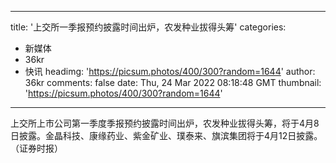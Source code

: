 
---
title: '上交所一季报预约披露时间出炉，农发种业拔得头筹'
categories: 
 - 新媒体
 - 36kr
 - 快讯
headimg: 'https://picsum.photos/400/300?random=1644'
author: 36kr
comments: false
date: Thu, 24 Mar 2022 08:18:48 GMT
thumbnail: 'https://picsum.photos/400/300?random=1644'
---

<div>   
上交所上市公司第一季度季报预约披露时间出炉，农发种业拔得头筹，将于4月8日披露。金晶科技、康缘药业、紫金矿业、璞泰来、旗滨集团将于4月12日披露。（证券时报）  
</div>
            